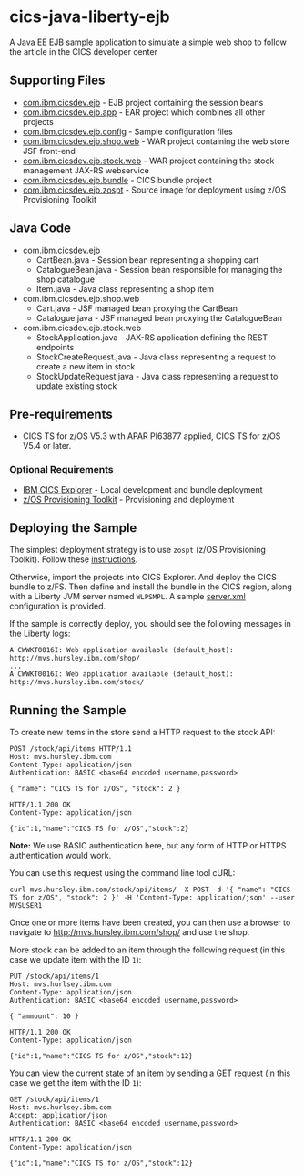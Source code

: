 # cics-java-liberty-ejb
A Java EE EJB sample application to simulate a simple web shop to follow the article in the CICS developer center

## Supporting Files
* [com.ibm.cicsdev.ejb](src/com.ibm.cicsdev.ejb) - EJB project containing the session beans
* [com.ibm.cicsdev.ejb.app](src/com.ibm.cicsdev.ejb.app) - EAR project which combines all other projects
* [com.ibm.cicsdev.ejb.config](src/com.ibm.cicsdev.ejb.config) - Sample configuration files
* [com.ibm.cicsdev.ejb.shop.web](src/com.ibm.cicsdev.shop.web) - WAR project containing the web store JSF front-end
* [com.ibm.cicsdev.ejb.stock.web](src/com.ibm.cicsdev.ejb.stock.web) - WAR project containing the stock management JAX-RS webservice
* [com.ibm.cicsdev.ejb.bundle](etc/com.ibm.cicsdev.ejb.bundle) - CICS bundle project
* [com.ibm.cicsdev.ejb.zospt](etc/zospt/com.ibm.cicsdev.ejb.zospt) - Source image for deployment using z/OS Provisioning Toolkit

## Java Code
* com.ibm.cicsdev.ejb
  * CartBean.java - Session bean representing a shopping cart
  * CatalogueBean.java - Session bean responsible for managing the shop catalogue
  * Item.java - Java class representing a shop item
* com.ibm.cicsdev.ejb.shop.web
  * Cart.java - JSF managed bean proxying the CartBean
  * Catalogue.java - JSF managed bean proxying the CatalogueBean
* com.ibm.cicsdev.ejb.stock.web
  * StockApplication.java - JAX-RS application defining the REST endpoints
  * StockCreateRequest.java - Java class representing a request to create a new item in stock
  * StockUpdateRequest.java - Java class representing a request to update existing stock

## Pre-requirements
* CICS TS for z/OS V5.3 with APAR PI63877 applied, CICS TS for z/OS V5.4 or later.

### Optional Requirements
* [IBM CICS Explorer](https://www.ibm.com/us-en/marketplace/cics-explorer) - Local development and bundle deployment
* [z/OS Provisioning Toolkit](https://developer.ibm.com/mainframe/products/zospt/) - Provisioning and deployment

## Deploying the Sample
The simplest deployment strategy is to use `zospt` (z/OS Provisioning Toolkit). Follow these [instructions](com.ibm.cicsdev.ejb.zospt/README.md).

Otherwise, import the projects into CICS Explorer. And deploy the CICS bundle to z/FS. Then define and install the bundle in the CICS region, along with a Liberty JVM server named `WLPSMPL`. A sample [server.xml](com.ibm.cicsdev.ejb.config/server.xml) configuration is provided.

If the sample is correctly deploy, you should see the following messages in the Liberty logs:

```
A CWWKT0016I: Web application available (default_host): http://mvs.hursley.ibm.com/shop/
...
A CWWKT0016I: Web application available (default_host): http://mvs.hursley.ibm.com/stock/
```

## Running the Sample
To create new items in the store send a HTTP request to the stock API:

```http
POST /stock/api/items HTTP/1.1
Host: mvs.hursley.ibm.com
Content-Type: application/json
Authentication: BASIC <base64 encoded username,password>

{ "name": "CICS TS for z/OS", "stock": 2 }
```

```http
HTTP/1.1 200 OK
Content-Type: application/json

{"id":1,"name":"CICS TS for z/OS","stock":2}
```

**Note:** We use BASIC authentication here, but any form of HTTP or HTTPS authentication would work.

You can use this request using the command line tool cURL:

```shell
curl mvs.hursley.ibm.com/stock/api/items/ -X POST -d '{ "name": "CICS TS for z/OS", "stock": 2 }' -H 'Content-Type: application/json' --user MVSUSER1
```

Once one or more items have been created, you can then use a browser to navigate to http://mvs.hursley.ibm.com/shop/ and use the shop.

More stock can be added to an item through the following request (in this case we update item with the ID `1`):

```http
PUT /stock/api/items/1
Host: mvs.hurlsey.ibm.com
Content-Type: application/json
Authentication: BASIC <base64 encoded username,password>

{ "ammount": 10 }
```

```http
HTTP/1.1 200 OK
Content-Type: application/json

{"id":1,"name":"CICS TS for z/OS","stock":12}
```

You can view the current state of an item by sending a GET request (in this case we get the item with the ID `1`):
```http
GET /stock/api/items/1
Host: mvs.hurlsey.ibm.com
Accept: application/json
Authentication: BASIC <base64 encoded username,password>
```

```http
HTTP/1.1 200 OK
Content-Type: application/json

{"id":1,"name":"CICS TS for z/OS","stock":12}
```
